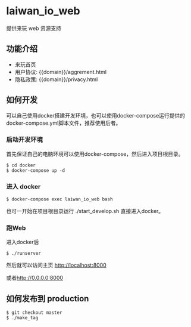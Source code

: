 # laiwan_io_web
提供来玩 web 资源支持

## 功能介绍
+ 来玩首页
+ 用户协议: {{domain}}/aggrement.html
+ 隐私政策: {{domain}}/privacy.html

## 如何开发

可以自己使用docker搭建开发环境，也可以使用docker-compose运行提供的docker-compose.yml脚本文件，推荐使用后者。

### 启动开发环境

首先保证自己的电脑环境可以使用docker-compose，然后进入项目根目录。

```shell
$ cd docker
$ docker-compose up -d
```

### 进入 docker
```shell
$ docker-compose exec laiwan_io_web bash
```
也可一开始在项目根目录运行 ./start_develop.sh 直接进入docker。

### 跑Web

进入docker后
```shell
$ ./runserver
```
然后就可以访问主页 <http://localhost:8000>

或者<http://0.0.0.0:8000>

## 如何发布到 production
```shell
$ git checkout master
$ ./make_tag
```
